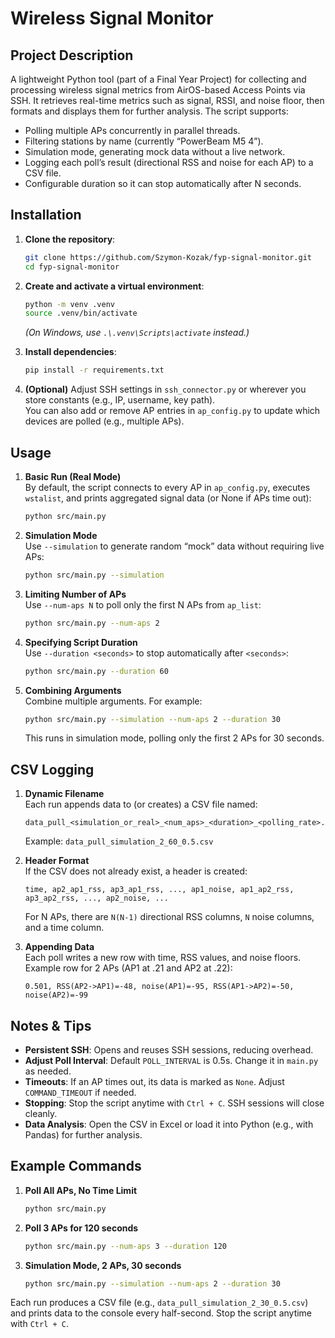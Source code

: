 
# Wireless Signal Monitor

## Project Description
A lightweight Python tool (part of a Final Year Project) for collecting and processing wireless signal metrics from AirOS-based Access Points via SSH. It retrieves real-time metrics such as signal, RSSI, and noise floor, then formats and displays them for further analysis. The script supports:

- Polling multiple APs concurrently in parallel threads.
- Filtering stations by name (currently “PowerBeam M5 4”).
- Simulation mode, generating mock data without a live network.
- Logging each poll’s result (directional RSS and noise for each AP) to a CSV file.
- Configurable duration so it can stop automatically after N seconds.

## Installation

1. **Clone the repository**:
   ```bash
   git clone https://github.com/Szymon-Kozak/fyp-signal-monitor.git
   cd fyp-signal-monitor
   ```

2. **Create and activate a virtual environment**:
   ```bash
   python -m venv .venv
   source .venv/bin/activate
   ```
   *(On Windows, use `.\.venv\Scripts\activate` instead.)*

3. **Install dependencies**:
   ```bash
   pip install -r requirements.txt
   ```

4. **(Optional)** Adjust SSH settings in `ssh_connector.py` or wherever you store constants (e.g., IP, username, key path).  
   You can also add or remove AP entries in `ap_config.py` to update which devices are polled (e.g., multiple APs).

## Usage

1. **Basic Run (Real Mode)**  
   By default, the script connects to every AP in `ap_config.py`, executes `wstalist`, and prints aggregated signal data (or None if APs time out):
   ```bash
   python src/main.py
   ```

2. **Simulation Mode**  
   Use `--simulation` to generate random “mock” data without requiring live APs:
   ```bash
   python src/main.py --simulation
   ```

3. **Limiting Number of APs**  
   Use `--num-aps N` to poll only the first N APs from `ap_list`:
   ```bash
   python src/main.py --num-aps 2
   ```

4. **Specifying Script Duration**  
   Use `--duration <seconds>` to stop automatically after `<seconds>`:
   ```bash
   python src/main.py --duration 60
   ```

5. **Combining Arguments**  
   Combine multiple arguments. For example:
   ```bash
   python src/main.py --simulation --num-aps 2 --duration 30
   ```
   This runs in simulation mode, polling only the first 2 APs for 30 seconds.

## CSV Logging

1. **Dynamic Filename**  
   Each run appends data to (or creates) a CSV file named:
   ```
   data_pull_<simulation_or_real>_<num_aps>_<duration>_<polling_rate>.csv
   ```
   Example: `data_pull_simulation_2_60_0.5.csv`

2. **Header Format**  
   If the CSV does not already exist, a header is created:
   ```
   time, ap2_ap1_rss, ap3_ap1_rss, ..., ap1_noise, ap1_ap2_rss, ap3_ap2_rss, ..., ap2_noise, ...
   ```
   For N APs, there are `N(N-1)` directional RSS columns, `N` noise columns, and a time column.

3. **Appending Data**  
   Each poll writes a new row with time, RSS values, and noise floors.  
   Example row for 2 APs (AP1 at .21 and AP2 at .22):
   ```
   0.501, RSS(AP2->AP1)=-48, noise(AP1)=-95, RSS(AP1->AP2)=-50, noise(AP2)=-99
   ```

## Notes & Tips

- **Persistent SSH**: Opens and reuses SSH sessions, reducing overhead.  
- **Adjust Poll Interval**: Default `POLL_INTERVAL` is 0.5s. Change it in `main.py` as needed.  
- **Timeouts**: If an AP times out, its data is marked as `None`. Adjust `COMMAND_TIMEOUT` if needed.  
- **Stopping**: Stop the script anytime with `Ctrl + C`. SSH sessions will close cleanly.  
- **Data Analysis**: Open the CSV in Excel or load it into Python (e.g., with Pandas) for further analysis.

## Example Commands

1. **Poll All APs, No Time Limit**  
   ```bash
   python src/main.py
   ```

2. **Poll 3 APs for 120 seconds**  
   ```bash
   python src/main.py --num-aps 3 --duration 120
   ```

3. **Simulation Mode, 2 APs, 30 seconds**  
   ```bash
   python src/main.py --simulation --num-aps 2 --duration 30
   ```

Each run produces a CSV file (e.g., `data_pull_simulation_2_30_0.5.csv`) and prints data to the console every half-second. Stop the script anytime with `Ctrl + C`.
